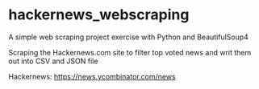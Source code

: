 # hackernews_webscraping
A simple web scraping project exercise with Python and BeautifulSoup4

Scraping the Hackernews.com site to filter top voted news and writ them out into CSV and JSON file

Hackernews:
https://news.ycombinator.com/news
